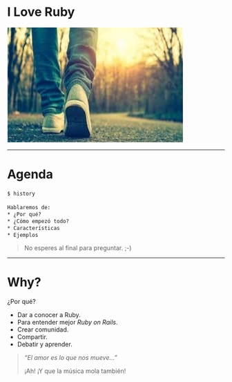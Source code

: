 
# I Love Ruby

![](./images/caminar.png)

---

# Agenda

```
$ history

Hablaremos de:
* ¿Por qué?
* ¿Cómo empezó todo?
* Características
* Ejemplos
```

> No esperes al final para preguntar. ;-)

---

# Why?

¿Por qué?
* Dar a conocer a Ruby.
* Para entender mejor _Ruby on Rails_.
* Crear comunidad.
* Compartir.
* Debatir y aprender.

> _“El amor es lo que nos mueve...”_
>
> ¡Ah! ¡Y que la música mola también!
